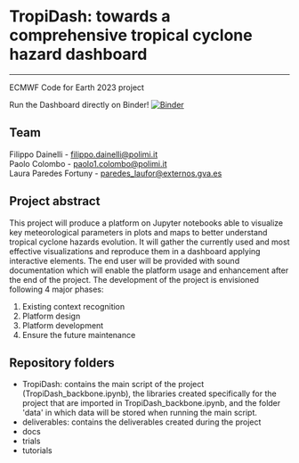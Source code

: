 # TropiDash: towards a comprehensive tropical cyclone hazard dashboard
---
ECMWF Code for Earth 2023 project

Run the Dashboard directly on Binder!
[![Binder](https://mybinder.org/badge_logo.svg)](https://mybinder.org/v2/gh/ECMWFCode4Earth/TropiDash/HEAD?urlpath=voila%2Frender%2FTropiDash%2FTropiDash_backbone.ipynb)

## Team
Filippo Dainelli - filippo.dainelli@polimi.it\
Paolo Colombo - paolo1.colombo@polimi.it\
Laura Paredes Fortuny - paredes_laufor@externos.gva.es

## Project abstract

This project will produce a platform on Jupyter notebooks able to visualize key meteorological parameters in plots and maps to better understand tropical cyclone hazards evolution. It will gather the currently used and most effective visualizations and reproduce them in a dashboard applying interactive elements. The end user will be provided with sound documentation which will enable the platform usage and enhancement after the end of the project. The development of the project is envisioned following 4 major phases:
1. Existing context recognition
2. Platform design
3. Platform development
4. Ensure the future maintenance

## Repository folders
- TropiDash: contains the main script of the project (TropiDash_backbone.ipynb), the libraries created specifically for the project that are imported in TropiDash_backbone.ipynb, and the folder 'data' in which data will be stored when running the main script.
- deliverables: contains the deliverables created during the project
- docs
- trials
- tutorials
